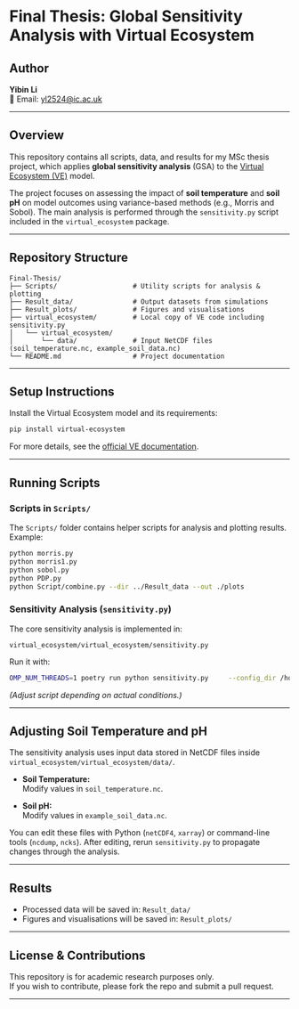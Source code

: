 # Final Thesis: Global Sensitivity Analysis with Virtual Ecosystem

## Author
**Yibin Li**  
📧 Email: yl2524@ic.ac.uk

---

## Overview
This repository contains all scripts, data, and results for my MSc thesis project, which applies **global sensitivity analysis** (GSA) to the [Virtual Ecosystem (VE)](https://virtual-ecosystem.readthedocs.io/en/latest/) model.  

The project focuses on assessing the impact of **soil temperature** and **soil pH** on model outcomes using variance-based methods (e.g., Morris and Sobol). The main analysis is performed through the `sensitivity.py` script included in the `virtual_ecosystem` package.  

---

## Repository Structure
```
Final-Thesis/
├── Scripts/                   # Utility scripts for analysis & plotting
├── Result_data/               # Output datasets from simulations
├── Result_plots/              # Figures and visualisations
├── virtual_ecosystem/         # Local copy of VE code including sensitivity.py
│   └── virtual_ecosystem/
│       └── data/              # Input NetCDF files (soil_temperature.nc, example_soil_data.nc)
└── README.md                  # Project documentation
```

---

## Setup Instructions

Install the Virtual Ecosystem model and its requirements:
```bash
pip install virtual-ecosystem
```

For more details, see the [official VE documentation](https://virtual-ecosystem.readthedocs.io/en/latest/).

---

## Running Scripts

### Scripts in `Scripts/`
The `Scripts/` folder contains helper scripts for analysis and plotting results.  
Example:
```bash
python morris.py
python morris1.py
python sobol.py
python PDP.py
python Script/combine.py --dir ../Result_data --out ./plots
```

### Sensitivity Analysis (`sensitivity.py`)
The core sensitivity analysis is implemented in:
```
virtual_ecosystem/virtual_ecosystem/sensitivity.py
```

Run it with:
```bash
OMP_NUM_THREADS=1 poetry run python sensitivity.py     --config_dir /home/yibin-li/ve/virtual_ecosystem/virtual_ecosystem/config2     --out_base   SA_OUTPUT     --morris_trajectories 30     --sobol_base 512     --cpu 12
```

*(Adjust script depending on actual conditions.)*

---

## Adjusting Soil Temperature and pH

The sensitivity analysis uses input data stored in NetCDF files inside `virtual_ecosystem/virtual_ecosystem/data/`.

- **Soil Temperature:**  
  Modify values in `soil_temperature.nc`.

- **Soil pH:**  
  Modify values in `example_soil_data.nc`.

You can edit these files with Python (`netCDF4`, `xarray`) or command-line tools (`ncdump`, `ncks`). After editing, rerun `sensitivity.py` to propagate changes through the analysis.

---

## Results
- Processed data will be saved in: `Result_data/`  
- Figures and visualisations will be saved in: `Result_plots/`

---

## License & Contributions
This repository is for academic research purposes only.  
If you wish to contribute, please fork the repo and submit a pull request.

---
